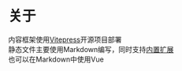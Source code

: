# 关于 

内容框架使用[Vitepress](https://vitepress.dev/)开源项目部署  
静态文件主要使用Markdown编写，同时支持[内置扩展](https://vitepress.dev/guide/markdown)  
也可以在Markdown中使用Vue
